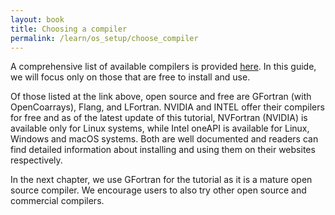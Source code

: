 ```yaml
---
layout: book
title: Choosing a compiler
permalink: /learn/os_setup/choose_compiler
---
```


A comprehensive list of available compilers is provided [here]({{site.baseurl}}/compilers). In this guide, we will focus only on those that are free to install and use.

Of those listed at the link above, open source and free are GFortran (with OpenCoarrays), Flang, and LFortran. NVIDIA and INTEL offer their compilers for free and as of the latest update of this tutorial, NVFortran (NVIDIA) is available only for Linux systems, while Intel oneAPI is available for Linux, Windows and macOS systems. Both are well documented and readers can find detailed information about installing and using them on their websites respectively. 

In the next chapter, we use GFortran for the tutorial as it is a mature open source compiler. We encourage users to also try other open source and commercial compilers.
